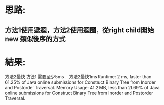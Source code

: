 # 思路: 
## 方法1使用遞迴，方法2使用迴圈，從right child開始new 類似後序的方式 
# 結果:
方法2最快 方法1 需要至少5ms ，方法2最快1ms
Runtime: 2 ms, faster than 61.25% of Java online submissions for Construct Binary Tree from Inorder and Postorder Traversal.
Memory Usage: 41.2 MB, less than 21.69% of Java online submissions for Construct Binary Tree from Inorder and Postorder Traversal.